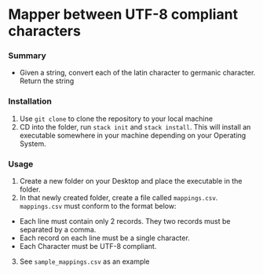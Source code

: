 # Mapper between UTF-8 compliant characters

### Summary
- Given a string, convert each of the latin character to germanic character. Return the string


### Installation

1. Use `git clone` to clone the repository to your local machine
2. CD into the folder, run `stack init` and `stack install`. This will install an executable somewhere in your machine depending on your Operating System.

### Usage
1. Create a new folder on your Desktop and place the executable in the folder.
2. In that newly created folder, create a file called `mappings.csv`. `mappings.csv` must conform to the format below:
  - Each line must contain only 2 records. They two records must be separated by a comma.
  - Each record on each line must be a single character.
  - Each Character must be UTF-8 compliant.
3. See `sample_mappings.csv` as an example